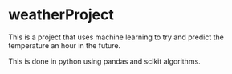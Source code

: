 # weatherProject
This is a project that uses machine learning to try and predict the temperature an hour in the future.

This is done in python using pandas and scikit algorithms.  
